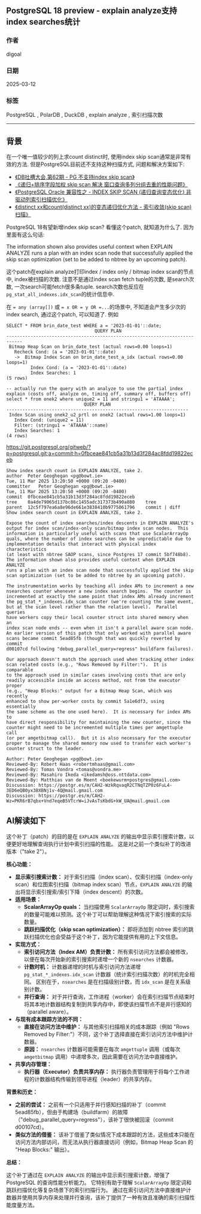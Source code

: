 ## PostgreSQL 18 preview - explain analyze支持index searches统计    
                                                                                                  
### 作者                                                                      
digoal                                                                      
                                                                             
### 日期                                                                           
2025-03-12                                                                    
                                                                          
### 标签                                                                        
PostgreSQL , PolarDB , DuckDB , explain analyze , 索引扫描次数                          
                                                                                                 
----                                                                          
                                                                                        
## 背景       
在一个唯一值较少的列上求count distinct时, 使用index skip scan通常是非常有效的方法. 但是PostgreSQL目前还不支持这种扫描方式, 问题和解决方案如下:  
- [《DB吐槽大会,第62期 - PG 不支持index skip scan》](../202109/20210929_07.md)    
- [《递归+排序字段加权 skip scan 解决 窗口查询多列分组去重的性能问题》](../202006/20200615_01.md)    
- [《PostgreSQL Oracle 兼容性之 - INDEX SKIP SCAN (递归查询变态优化) 非驱动列索引扫描优化》](../201803/20180323_03.md)    
- [《distinct xx和count(distinct xx)的变态递归优化方法 - 索引收敛(skip scan)扫描》](../201611/20161128_02.md)    
  
  
PostgreSQL 18有望新增index skip scan? 看懂这个patch, 就知道为什么了. 因为里面有这么句话:    
  
The information shown also provides useful context when EXPLAIN ANALYZE runs a plan with an index scan node that successfully applied the skip scan optimization (set to be added to nbtree by an upcoming patch).     
  
这个patch在explain analyze打印index / index only / bitmap index scan的节点中, index被扫描的次数. 注意不是通过index scan fetch tuple的次数, 是search次数, 一次search可能fetch很多条tuple.  search次数也反应在`pg_stat_all_indexes.idx_scan`的统计信息中.    
  
在 `= any (array[])` 或 `= x OR = y OR =...`的场景中, 不知道会产生多少次的index search, 通过这个patch, 可以知道了. 例如  
```  
SELECT * FROM brin_date_test WHERE a = '2023-01-01'::date;  
                                 QUERY PLAN                                   
----------------------------------------------------------------------------  
 Bitmap Heap Scan on brin_date_test (actual rows=0.00 loops=1)  
   Recheck Cond: (a = '2023-01-01'::date)  
   ->  Bitmap Index Scan on brin_date_test_a_idx (actual rows=0.00 loops=1)  
         Index Cond: (a = '2023-01-01'::date)  
         Index Searches: 1  
(5 rows)  
  
-- actually run the query with an analyze to use the partial index  
explain (costs off, analyze on, timing off, summary off, buffers off)  
select * from onek2 where unique2 = 11 and stringu1 = 'ATAAAA';  
                             QUERY PLAN                               
--------------------------------------------------------------------  
 Index Scan using onek2_u2_prtl on onek2 (actual rows=1.00 loops=1)  
   Index Cond: (unique2 = 11)  
   Filter: (stringu1 = 'ATAAAA'::name)  
   Index Searches: 1  
(4 rows)  
```  
  
  
https://git.postgresql.org/gitweb/?p=postgresql.git;a=commit;h=0fbceae841cb5a31b13d3f284ac8fdd19822eceb  
```  
Show index search count in EXPLAIN ANALYZE, take 2.  
author	Peter Geoghegan <pg@bowt.ie>	  
Tue, 11 Mar 2025 13:20:50 +0000 (09:20 -0400)  
committer	Peter Geoghegan <pg@bowt.ie>	  
Tue, 11 Mar 2025 13:20:50 +0000 (09:20 -0400)  
commit	0fbceae841cb5a31b13d3f284ac8fdd19822eceb  
tree	0a4de79065d137bc86c1455adc317373b490a880	tree  
parent	12c5f797ea6a8e96de661e3838410b9775061796	commit | diff  
Show index search count in EXPLAIN ANALYZE, take 2.  
  
Expose the count of index searches/index descents in EXPLAIN ANALYZE's  
output for index scan/index-only scan/bitmap index scan nodes.  This  
information is particularly useful with scans that use ScalarArrayOp  
quals, where the number of index searches can be unpredictable due to  
implementation details that interact with physical index characteristics  
(at least with nbtree SAOP scans, since Postgres 17 commit 5bf748b8).  
The information shown also provides useful context when EXPLAIN ANALYZE  
runs a plan with an index scan node that successfully applied the skip  
scan optimization (set to be added to nbtree by an upcoming patch).  
  
The instrumentation works by teaching all index AMs to increment a new  
nsearches counter whenever a new index search begins.  The counter is  
incremented at exactly the same point that index AMs already increment  
the pg_stat_*_indexes.idx_scan counter (we're counting the same event,  
but at the scan level rather than the relation level).  Parallel queries  
have workers copy their local counter struct into shared memory when an  
index scan node ends -- even when it isn't a parallel aware scan node.  
An earlier version of this patch that only worked with parallel aware  
scans became commit 5ead85fb (though that was quickly reverted by commit  
d00107cd following "debug_parallel_query=regress" buildfarm failures).  
  
Our approach doesn't match the approach used when tracking other index  
scan related costs (e.g., "Rows Removed by Filter:").  It is comparable  
to the approach used in similar cases involving costs that are only  
readily accessible inside an access method, not from the executor proper  
(e.g., "Heap Blocks:" output for a Bitmap Heap Scan, which was recently  
enhanced to show per-worker costs by commit 5a1e6df3, using essentially  
the same scheme as the one used here).  It is necessary for index AMs to  
have direct responsibility for maintaining the new counter, since the  
counter might need to be incremented multiple times per amgettuple call  
(or per amgetbitmap call).  But it is also necessary for the executor  
proper to manage the shared memory now used to transfer each worker's  
counter struct to the leader.  
  
Author: Peter Geoghegan <pg@bowt.ie>  
Reviewed-By: Robert Haas <robertmhaas@gmail.com>  
Reviewed-By: Tomas Vondra <tomas@vondra.me>  
Reviewed-By: Masahiro Ikeda <ikedamsh@oss.nttdata.com>  
Reviewed-By: Matthias van de Meent <boekewurm+postgres@gmail.com>  
Discussion: https://postgr.es/m/CAH2-WzkRqvaqR2CTNqTZP0z6FuL4-3ED6eQB0yx38XBNj1v-4Q@mail.gmail.com  
Discussion: https://postgr.es/m/CAH2-Wz=PKR6rB7qbx+Vnd7eqeB5VTcrW=iJvAsTsKbdG+kW_UA@mail.gmail.com  
```  
  
## AI解读如下  
这个补丁（patch）的目的是在 `EXPLAIN ANALYZE` 的输出中显示索引搜索计数，以便更好地理解查询执行计划中索引扫描的性能。 这是对之前一个类似补丁的改进版本（"take 2"）。  
  
**核心功能：**  
  
*   **显示索引搜索计数：**  对于索引扫描（index scan）、仅索引扫描（index-only scan）和位图索引扫描（bitmap index scan）节点，`EXPLAIN ANALYZE` 的输出将显示索引搜索/索引下降（index descent）的次数。  
*   **适用场景：**  
    *   **ScalarArrayOp quals：**  当扫描使用 `ScalarArrayOp` 限定词时，索引搜索的数量可能难以预测。这个补丁可以帮助理解这种情况下索引搜索的实际数量。  
    *   **跳跃扫描优化（skip scan optimization）：**  即将添加到 nbtree 索引的跳跃扫描优化也会受益于这个补丁，因为它能提供有用的上下文信息。  
*   **实现方式：**  
    *   **索引访问方法（Index AM）负责计数：**  所有索引访问方法都会被修改，以便在每次开始新的索引搜索时递增一个新的 `nsearches` 计数器。  
    *   **计数时机：**  计数器递增的时机与索引访问方法递增 `pg_stat_*_indexes.idx_scan` 计数器（统计索引扫描次数）的时机完全相同。  区别在于，`nsearches` 是在扫描级别计数，而 `idx_scan` 是在关系级别计数。  
    *   **并行查询：**  对于并行查询，工作进程（worker）会在索引扫描节点结束时将其本地计数器结构复制到共享内存中，即使该扫描节点不是并行感知的（parallel aware）。  
*   **与现有成本跟踪方法的不同：**  
    *   **直接在访问方法中维护：**  与其他索引扫描相关的成本跟踪（例如 "Rows Removed by Filter:"）不同，这个补丁选择直接在索引访问方法中维护计数器。  
    *   **原因：**  `nsearches` 计数器可能需要在每次 `amgettuple` 调用（或每次 `amgetbitmap` 调用）中递增多次，因此需要在访问方法中直接维护。  
*   **共享内存管理：**  
    *   **执行器（Executor）负责共享内存：**  执行器负责管理用于将每个工作进程的计数器结构传输到领导进程（leader）的共享内存。  
  
**背景和历史：**  
  
*   **之前的尝试：**  之前有一个只适用于并行感知扫描的补丁（commit 5ead85fb），但由于构建场（buildfarm）的故障（"debug_parallel_query=regress"），该补丁很快被回滚（commit d00107cd）。  
*   **类似方法的借鉴：**  该补丁借鉴了类似情况下成本跟踪的方法，这些成本只能在访问方法内部访问，而无法从执行器直接访问（例如，Bitmap Heap Scan 的 "Heap Blocks:" 输出）。  
  
  
**总结：**  
  
这个补丁通过在 `EXPLAIN ANALYZE` 的输出中显示索引搜索计数，增强了 PostgreSQL 的查询性能分析能力。 它特别有助于理解 `ScalarArrayOp` 限定词和跳跃扫描优化等复杂场景下的索引扫描行为。 通过在索引访问方法中直接维护计数器并使用共享内存来处理并行查询，该补丁提供了一种有效且准确的索引扫描性能度量方法。  
     
